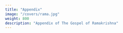 ```yaml
---
title: "Appendix"
image: "/covers/rama.jpg"
weight: 800
description: "Appendix of The Gospel of Ramakrishna"
---
```


